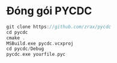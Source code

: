 # Đóng gói PYCDC

```c
git clone https://github.com/zrax/pycdc
cd pycdc
cmake .
MSBuild.exe pycdc.vcxproj
cd pycdc/Debug
pycdc.exe yourfile.pyc
```
